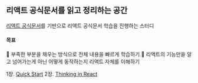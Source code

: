 ## 리액트 공식문서를 읽고 정리하는 공간

[리액트 공식문서](https://react.dev/)를 기반으로 리액트 공식문서 학습을 진행하는 스터디

#### 목표
🎯 부족한 부분을 채우는 방식으로 전체 내용을 빠르게 학습하기
🎯 리액트의 기능만을 알고 넘어가는게 아닌 어떻게 동작하는지 리액트 자체를 이해하기

1장. [Quick Start](https://github.com/bread1022/TIL/blob/master/react/React-dev/01_Quick%20Start.md)
2장. [Thinking in React](https://github.com/bread1022/TIL/blob/master/react/React-dev/02_Thinking%20in%20Reactt.md)